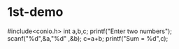 # 1st-demo
#include<conio.h>
int a,b,c;
printf("Enter two numbers");
scanf("%d",&a,"%d" ,&b);
c=a+b;
printf("Sum =  %d",c);

